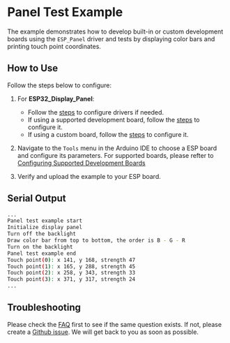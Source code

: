 # Panel Test Example

The example demonstrates how to develop built-in or custom development boards using the `ESP_Panel` driver and tests by displaying color bars and printing touch point coordinates.

## How to Use

Follow the steps below to configure:

1. For **ESP32_Display_Panel**:

    - Follow the [steps](../../../docs/How_To_Use.md#configuring-drivers) to configure drivers if needed.
    - If using a supported development board, follow the [steps](../../../docs/How_To_Use.md#using-supported-development-boards) to configure it.
    - If using a custom board, follow the [steps](../../../docs/How_To_Use.md#using-custom-development-boards) to configure it.

3. Navigate to the `Tools` menu in the Arduino IDE to choose a ESP board and configure its parameters. For supported boards, please refter to [Configuring Supported Development Boards](../../../docs/How_To_Use.md#configuring-supported-development-boards)
4. Verify and upload the example to your ESP board.

## Serial Output

```bash
...
Panel test example start
Initialize display panel
Turn off the backlight
Draw color bar from top to bottom, the order is B - G - R
Turn on the backlight
Panel test example end
Touch point(0): x 141, y 168, strength 47
Touch point(1): x 165, y 288, strength 45
Touch point(2): x 258, y 343, strength 33
Touch point(3): x 371, y 317, strength 24
...
```

## Troubleshooting

Please check the [FAQ](../../../docs/FAQ.md) first to see if the same question exists. If not, please create a [Github issue](https://github.com/esp-arduino-libs/ESP32_Display_Panel/issues). We will get back to you as soon as possible.
